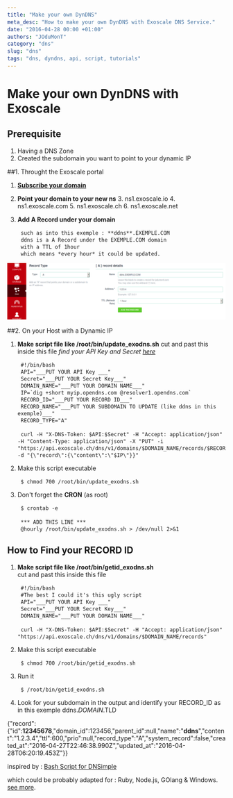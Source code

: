 ```yaml
---
title: "Make your own DynDNS"
meta_desc: "How to make your own DynDNS with Exoscale DNS Service."
date: "2016-04-28 00:00 +01:00"
authors: "JOduMonT"
category: "dns"
slug: "dns"
tags: "dns, dyndns, api, script, tutorials"
---
```


# Make your own DynDNS with Exoscale

## Prerequisite

1. Having a DNS Zone
2. Created the subdomain you want to point to your dynamic IP

##1. Throught the Exoscale portal

1. **[Subscribe your domain](https://portal.exoscale.ch/dns)**

2. **Point your domain to your new ns**
	3. ns1.exoscale.io
	4. ns1.exoscale.com
	5. ns1.exoscale.ch
	6. ns1.exoscale.net

3. **Add A Record under your domain**

	    such as into this exemple : **ddns**.EXEMPLE.COM
	    ddns is a A Record under the EXEMPLE.COM domain
	    with a TTL of 1hour
	    which means *every hour* it could be updated.
![](../img/dns/add_dns_record.png)

##2. On your Host with a Dynamic IP

1. **Make script file like /root/bin/update_exodns.sh**
cut and past this inside this file
*find your API Key and Secret [here](https://portal.exoscale.ch/account/profile/api)*

		#!/bin/bash
		API="___PUT YOUR API Key ___"
		Secret="___PUT YOUR Secret Key___"
		DOMAIN_NAME="___PUT YOUR DOMAIN NAME___"
		IP=`dig +short myip.opendns.com @resolver1.opendns.com`
		RECORD_ID="___PUT YOUR RECORD ID___"
		RECORD_NAME="___PUT YOUR SUBDOMAIN TO UPDATE (like ddns in this exemple)___"
		RECORD_TYPE="A"

		curl -H "X-DNS-Token: $API:$Secret" -H "Accept: application/json" -H "Content-Type: application/json" -X "PUT" -i "https://api.exoscale.ch/dns/v1/domains/$DOMAIN_NAME/records/$RECORD_ID" -d "{\"record\":{\"content\":\"$IP\"}}"

2. Make this script executable

		$ chmod 700 /root/bin/update_exodns.sh

3. Don't forget the **CRON** (as root)

		$ crontab -e

		*** ADD THIS LINE ***
        @hourly /root/bin/update_exodns.sh > /dev/null 2>&1

## How to Find your RECORD ID
1. **Make script file like /root/bin/getid_exodns.sh**  
cut and past this inside this file  

		#!/bin/bash
		#The best I could it's this ugly script
		API="___PUT YOUR API Key ___"
		Secret="___PUT YOUR Secret Key___"
		DOMAIN_NAME="___PUT YOUR DOMAIN NAME___"

		curl -H "X-DNS-Token: $API:$Secret" -H "Accept: application/json" "https://api.exoscale.ch/dns/v1/domains/$DOMAIN_NAME/records"

2. Make this script executable

		$ chmod 700 /root/bin/getid_exodns.sh

3. Run it

		$ /root/bin/getid_exodns.sh


4. Look for your subdomain in the output and identify your RECORD_ID
as in this exemple ddns.$DOMAIN.$TLD

{"record":{"id":**12345678**,"domain_id":123456,"parent_id":null,"name":"**ddns**","content":"1.2.3.4","ttl":600,"prio":null,"record_type":"A","system_record":false,"created_at":"2016-04-27T22:46:38.990Z","updated_at":"2016-04-28T06:20:19.453Z"}}


inspired by : [Bash Script for DNSimple](https://developer.dnsimple.com/ddns/)

which could be probably adapted for : Ruby, Node.js, GOlang & Windows. [see more](https://developer.dnsimple.com/tools/).
